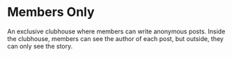 # Members Only
An exclusive clubhouse where members can write anonymous posts. Inside the clubhouse, members can see the author of each post, but outside, they can only see the story.

